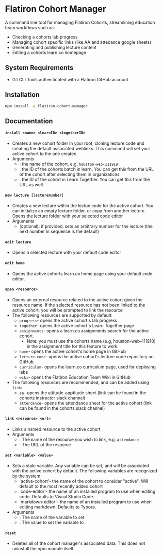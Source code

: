 # Flatiron Cohort Manager

A command line tool for managing Flatiron Cohorts, streamlining education team workflows such as:

* Checking a cohorts lab progress
* Managing cohort specific links (like AA and attedance google sheets)
* Generating and publishing lecture content
* Editing a cohorts learn.co homepage

## System Requirements
* Git CLI Tools authenticated with a Flatiron GitHub account

## Installation

```bash
npm install -g flatiron-cohort-manager
```

## Documentation

#### `install <name> <learnID> <togetherID>`

* Creates a new cohort folder in your root, cloning lecture code and creating the default associated weblinks. This command will set your active cohort to the one created.
* Arguments
  * <name>: the name of the cohort, e.g. `houston-web-111919`
  * <learnID>: the ID of the cohorts batch in learn. You can get this from the URL of the cohort after selecting them in organizations
  * <togetherID>: the ID of the cohort in Learn Together. You can get this from the URL as well

#### `new lecture [lectureNumber]`

- Creates a new lecture within the lectue code for the active cohort. You can initialize an empty lecture folder, or copy from another lecture. Opens the lecture folder with your selected code editor
- Arguments
  - <lectureNumber> (optional): if provided, sets an arbitrary number for the lecture (the next number in sequence is the default)

#### `edit lecture`

- Opens a selected lecture with your default code editor

#### `edit home`

- Opens the active cohorts learn.co home page using your default code editor.

#### `open <resource>`

- Opens an external resource related to the active cohort given the resource name. If the selected resource has not been linked to the active cohort, you will be prompted to link the resource
- The following resources are supported by default:
  - `progress`- opens the active cohort's lab progress
  - `together`- opens the active cohort's Learn Together page
  - `assignments`- opens a learn.co assignments search for the active cohort.
    - Note: you must use the cohorts name (e.g, houston-web-111918)  in the assignment title for this feature to work
  - `home`- opens the active cohort's home page in GitHub
  - `lecture-code`- opens the active cohort's lecture code repository on GitHub.
  - `curriculum`- opens the learn.co curriculum page, used for deploying labs
  - `wiki`- opens the Flatiron Education Team Wiki in GitHub
- The following resources are recommended, and can be added using `link`:
  - `aa`- opens the attitude-apptitude sheet  (link can be found in the cohorts instructor slack channel)
  - `attendance`- opens the attendance sheet for the active cohort (link can be found in the cohorts slack channel)

#### `link <resource> <url>` 

- Links a named resource to the active cohort
- Arguments
  - <resource>: The name of the resource you wish to link, e.g. `attendance`
  - <url>: The URL of the resource

#### `set <variable> <value>`

- Sets a state variable. Any variable can be set, and will be associated with the active cohort by default. The following variables are recognized by the system:
  - 'active-cohort'- the name of the cohort to consider "active". Will default to the most recently added cohort
  - 'code-editor'- the name of an installed program to use when editing code. Defaults to Visual Studio Code.
  - 'markdown-editor'- the name of an installed program to use when editing markdown. Defaults to Typora.
- Arguments
  - <variable>: The name of the variable to set
  - <value>: The value to set the variable to

#### `reset`

- Deletes all of the cohort manager's associated data. This does not uninstall the npm module itself.